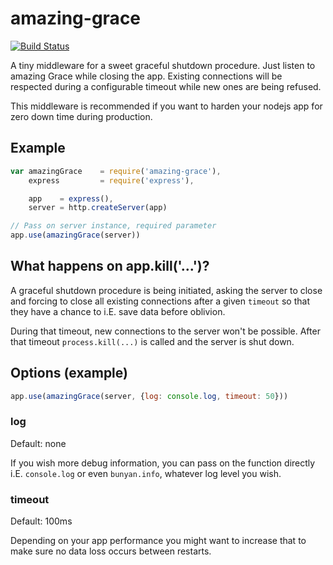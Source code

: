 amazing-grace
=============

[![Build Status](https://travis-ci.org/binarykitchen/amazing-grace.svg?branch=master)](https://travis-ci.org/binarykitchen/amazing-grace)

A tiny middleware for a sweet graceful shutdown procedure. Just listen to amazing Grace while closing the app. Existing connections will be respected during a configurable timeout while new ones are being refused.

This middleware is recommended if you want to harden your nodejs app for zero down time during production.

## Example

```js
var amazingGrace    = require('amazing-grace'),
    express         = require('express'),

    app    = express(),
    server = http.createServer(app)

// Pass on server instance, required parameter
app.use(amazingGrace(server))
```

## What happens on app.kill('...')?

A graceful shutdown procedure is being initiated, asking the server to close and forcing to close all existing connections after a given `timeout` so that they have a chance to i.E. save data before oblivion.

During that timeout, new connections to the server won't be possible. After that timeout `process.kill(...)` is called and the server is shut down.

## Options (example)

```js
app.use(amazingGrace(server, {log: console.log, timeout: 50}))
```

### log

Default: none

If you wish more debug information, you can pass on the function directly i.E. `console.log` or even `bunyan.info`, whatever log level you wish.

### timeout

Default: 100ms

Depending on your app performance you might want to increase that to make sure no data loss occurs between restarts.
